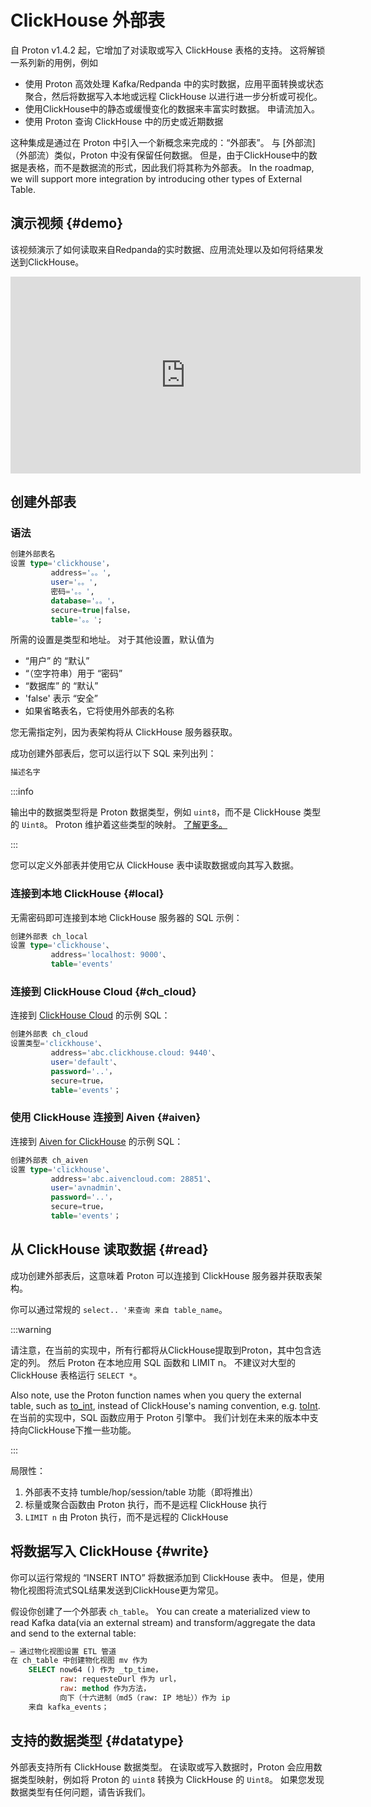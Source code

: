 # ClickHouse 外部表

自 Proton v1.4.2 起，它增加了对读取或写入 ClickHouse 表格的支持。 这将解锁一系列新的用例，例如

- 使用 Proton 高效处理 Kafka/Redpanda 中的实时数据，应用平面转换或状态聚合，然后将数据写入本地或远程 ClickHouse 以进行进一步分析或可视化。
- 使用ClickHouse中的静态或缓慢变化的数据来丰富实时数据。 申请流加入。
- 使用 Proton 查询 ClickHouse 中的历史或近期数据

这种集成是通过在 Proton 中引入一个新概念来完成的：“外部表”。 与 [外部流]（外部流）类似，Proton 中没有保留任何数据。 但是，由于ClickHouse中的数据是表格，而不是数据流的形式，因此我们将其称为外部表。 In the roadmap, we will support more integration by introducing other types of External Table.

## 演示视频 {#demo}

该视频演示了如何读取来自Redpanda的实时数据、应用流处理以及如何将结果发送到ClickHouse。

<iframe width="560" height="315" src="https://www.youtube.com/embed/ga_DmCujEpw?si=ja2tmlcCbqa6HhwT" title="YouTube video player" frameborder="0" allow="accelerometer; autoplay; clipboard-write; encrypted-media; gyroscope; picture-in-picture; web-share" allowfullscreen></iframe>

## 创建外部表

### 语法

```sql
创建外部表名
设置 type='clickhouse'，
         address='。。',
         user='。。',
         密码='。。',
         database='。。'，
         secure=true|false，
         table='。。';
```

所需的设置是类型和地址。 对于其他设置，默认值为

- “用户” 的 “默认”
- “（空字符串）用于 “密码”
- “数据库” 的 “默认”
- 'false' 表示 “安全”
- 如果省略表名，它将使用外部表的名称

您无需指定列，因为表架构将从 ClickHouse 服务器获取。

成功创建外部表后，您可以运行以下 SQL 来列出列：

```sql
描述名字
```

:::info

输出中的数据类型将是 Proton 数据类型，例如 `uint8`，而不是 ClickHouse 类型的 `Uint8`。 Proton 维护着这些类型的映射。 [了解更多。](#datatype)

:::

您可以定义外部表并使用它从 ClickHouse 表中读取数据或向其写入数据。

### 连接到本地 ClickHouse {#local}

无需密码即可连接到本地 ClickHouse 服务器的 SQL 示例：

```sql
创建外部表 ch_local
设置 type='clickhouse'、
         address='localhost: 9000'、
         table='events'
```

### 连接到 ClickHouse Cloud {#ch_cloud}

连接到 [ClickHouse Cloud](https://clickhouse.com/) 的示例 SQL：

```sql
创建外部表 ch_cloud
设置类型='clickhouse'、
         address='abc.clickhouse.cloud: 9440'、
         user='default'、
         password='..'，
         secure=true，
         table='events'；
```

### 使用 ClickHouse 连接到 Aiven {#aiven}

连接到 [Aiven for ClickHouse](https://docs.aiven.io/docs/products/clickhouse/getting-started) 的示例 SQL：

```sql
创建外部表 ch_aiven
设置 type='clickhouse'、
         address='abc.aivencloud.com: 28851'、
         user='avnadmin'、
         password='..'，
         secure=true，
         table='events'；
```

## 从 ClickHouse 读取数据 {#read}

成功创建外部表后，这意味着 Proton 可以连接到 ClickHouse 服务器并获取表架构。

你可以通过常规的 `select.. '来查询 来自 table_name`。

:::warning

请注意，在当前的实现中，所有行都将从ClickHouse提取到Proton，其中包含选定的列。 然后 Proton 在本地应用 SQL 函数和 LIMIT n。 不建议对大型的 ClickHouse 表格运行 `SELECT *`。

Also note, use the Proton function names when you query the external table, such as [to_int](functions_for_type#to_int), instead of ClickHouse's naming convention, e.g. [toInt](https://clickhouse.com/docs/en/sql-reference/functions/type-conversion-functions#toint8163264128256). 在当前的实现中，SQL 函数应用于 Proton 引擎中。 我们计划在未来的版本中支持向ClickHouse下推一些功能。

:::

局限性：

1. 外部表不支持 tumble/hop/session/table 功能（即将推出）
2. 标量或聚合函数由 Proton 执行，而不是远程 ClickHouse 执行
3. `LIMIT n` 由 Proton 执行，而不是远程的 ClickHouse

## 将数据写入 ClickHouse {#write}

你可以运行常规的 “INSERT INTO” 将数据添加到 ClickHouse 表中。 但是，使用物化视图将流式SQL结果发送到ClickHouse更为常见。

假设你创建了一个外部表 `ch_table`。 You can create a materialized view to read Kafka data(via an external stream) and transform/aggregate the data and send to the external table:

```sql
— 通过物化视图设置 ETL 管道
在 ch_table 中创建物化视图 mv 作为
    SELECT now64 () 作为 _tp_time，
           raw: requesteDurl 作为 url，
           raw: method 作为方法，
           向下（十六进制（md5（raw: IP 地址））作为 ip
    来自 kafka_events；
```

## 支持的数据类型 {#datatype}

外部表支持所有 ClickHouse 数据类型。 在读取或写入数据时，Proton 会应用数据类型映射，例如将 Proton 的 `uint8` 转换为 ClickHouse 的 `Uint8`。 如果您发现数据类型有任何问题，请告诉我们。
